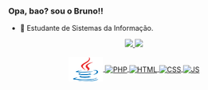 ### Opa, bao? sou o Bruno!!



- 🌱 Estudante de Sistemas da Informação.
<div align="center">
  <a href="https://github.com/brunopires002">
  <img height="180em" src="https://github-readme-stats.vercel.app/api?username=brunopires002&show_icons=true&theme=cobalt&include_all_commits=true&count_private=true"/>
  <img height="180em" src="https://github-readme-stats.vercel.app/api/top-langs/?username=brunopires002&toplangs_count=10&layout=compact&langs_count=7&theme=cobalt"/>
    
  <div style="display: inline_block"><br>
  <img align="center" alt="JAVA" height="50" width="70" src="https://raw.githubusercontent.com/devicons/devicon/master/icons/java/java-original.svg">
  <img align="center" alt="PHP" height="50" width="70" src="https://cdn.jsdelivr.net/gh/devicons/devicon/icons/php/php-original.svg" />
  <img align="center" alt="HTML" height="50" width="70" src="https://cdn.jsdelivr.net/gh/devicons/devicon/icons/html5/html5-original.svg" />
  <img align="center" alt="CSS" height="50" width="70" src="https://cdn.jsdelivr.net/gh/devicons/devicon/icons/css3/css3-original.svg" />
  <img align="center" alt="JS" height="50" width="70" src="https://cdn.jsdelivr.net/gh/devicons/devicon/icons/javascript/javascript-original.svg" />

</div>

